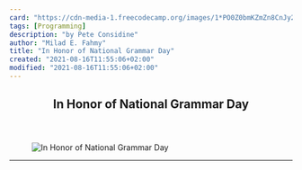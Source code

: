 ```yaml
---
card: "https://cdn-media-1.freecodecamp.org/images/1*PO0Z0bmKZmZn8CnJy2BlTw.jpeg"
tags: [Programming]
description: "by Pete Considine"
author: "Milad E. Fahmy"
title: "In Honor of National Grammar Day"
created: "2021-08-16T11:55:06+02:00"
modified: "2021-08-16T11:55:06+02:00"
---
```

<div class="site-wrapper">
<main id="site-main" class="site-main outer">
<div class="inner">
<article class="post-full post tag-programming tag-language tag-learning tag-writing tag-technology ">
<header class="post-full-header">
<h1 class="post-full-title">In Honor of National Grammar Day</h1>
</header>
<figure class="post-full-image">
<picture>
<source media="(max-width: 700px)" sizes="1px" srcset="data:image/gif;base64,R0lGODlhAQABAIAAAAAAAP///yH5BAEAAAAALAAAAAABAAEAAAIBRAA7 1w">
<source media="(min-width: 701px)" sizes="(max-width: 800px) 400px,
(max-width: 1170px) 700px,
1400px" srcset="https://cdn-media-1.freecodecamp.org/images/1*PO0Z0bmKZmZn8CnJy2BlTw.jpeg 300w,
https://cdn-media-1.freecodecamp.org/images/1*PO0Z0bmKZmZn8CnJy2BlTw.jpeg 600w,
https://cdn-media-1.freecodecamp.org/images/1*PO0Z0bmKZmZn8CnJy2BlTw.jpeg 1000w,
https://cdn-media-1.freecodecamp.org/images/1*PO0Z0bmKZmZn8CnJy2BlTw.jpeg 2000w">
<img onerror="this.style.display='none'" src="https://cdn-media-1.freecodecamp.org/images/1*PO0Z0bmKZmZn8CnJy2BlTw.jpeg" alt="In Honor of National Grammar Day">
</picture>
</figure>
<section class="post-full-content">
<div class="post-content medium-migrated-article">
</div>
<hr>
</section>
</article>
</div>
</main>
</div>
<!-- Google Tag Manager (noscript) -->
<!-- End Google Tag Manager (noscript) -->
